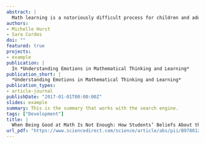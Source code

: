 ```yaml
---
abstract: |
  Math learning is a notoriously difficult process for children and adults, resulting in very few qualified science, technology, engineering, and     math (STEM) college graduates. However, the lack of math and science graduates is not solely because of low ability in math fields; high achieving   math students also opt out of optional math education, emphasizing the importance of the individual’s subjective perception and experience in       addition to objective ability in determining whether an individual pursues math. The transition from secondary to postsecondary math education is   a time when subjective experiences become particularly salient; this is the time students begin to make important decisions about their own         educational path and career future. In this chapter, we will focus on the beliefs students have about the nature of mathematics, discussing how     these general beliefs impact students’ specific beliefs about themselves in relation to math and how these personal reactions impact his or her     persistence in math education. Although there may be many beliefs students hold that deter them from math, we will focus on two categories of       beliefs: (1) about the nature of math ability and (2) the nature of the math domain as a field. While reviewing the research on these beliefs, we   will discuss how these beliefs interact with affective experiences and impact feelings of self-efficacy, math anxiety, math interest, and value     judgments. Ultimately, we aim to shed light on ways in which beliefs and attitudes about the math domain interact with subjective experiences,      including affective experiences, of the transition from secondary to postsecondary math education to create a sense of belonging (or not) in the    math domain.
authors:
- Michelle Hurst
- Sara Cordes
doi: ""
featured: true
projects:
- example
publication: |
  In *Understanding Emotions in Mathematical Thinking and Learning*
publication_short: |
  *Understanding Emotions in Mathematical Thinking and Learning*
publication_types: 
- article-journal
publishDate: "2017-01-01T00:00:00Z"
slides: example
summary: This is the summary that works with the search engine.
tags: ["Development"]
title: |
  When Being Good at Math Is Not Enough: How Students’ Beliefs About the Nature of Mathematics Impact Decisions to Pursue Optional Math Education
url_pdf: "https://www.sciencedirect.com/science/article/abs/pii/B978012802218400008X"
---
```

